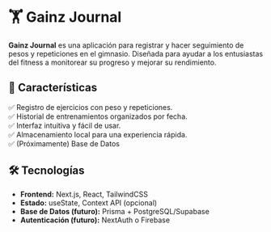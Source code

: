 # 🏋️ Gainz Journal  

**Gainz Journal** es una aplicación para registrar y hacer seguimiento de pesos y repeticiones en el gimnasio. Diseñada para ayudar a los entusiastas del fitness a monitorear su progreso y mejorar su rendimiento.  

## 🚀 Características  

✅ Registro de ejercicios con peso y repeticiones.  
✅ Historial de entrenamientos organizados por fecha.  
✅ Interfaz intuitiva y fácil de usar.  
✅ Almacenamiento local para una experiencia rápida.  
✅ (Próximamente) Base de Datos

## 🛠️ Tecnologías  

- **Frontend:** Next.js, React, TailwindCSS  
- **Estado:** useState, Context API (opcional)  
- **Base de Datos (futuro):** Prisma + PostgreSQL/Supabase  
- **Autenticación (futuro):** NextAuth o Firebase  

